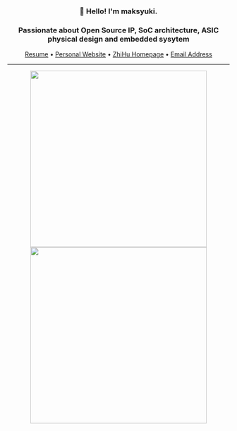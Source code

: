 <h3 align="center">👋 Hello! I'm maksyuki.</h3>
<h3 align="center">Passionate about Open Source IP, SoC architecture, ASIC physical design and embedded sysytem </h3>
<p align="center">
    <a href="https://github.com/maksyuki/cv/blob/feat-cv/resume.pdf" target="_blank">Resume</a> •
    <a href="http://maksyuki.com" target="_blank">Personal Website</a> •
    <a href="https://www.zhihu.com/people/maksyuki" target="_blank">ZhiHu Homepage</a> •
    <a href="mailto:maksyuki@126.com">Email Address</a> 
</p>

---
<!-- <div align=center>    
![maksyuki's github stats](https://github-readme-stats.vercel.app/api?username=maksyuki&theme=gruvbox&hide_border=true&show_icons=true&count_private=true&card_width=400)
![maksyuki's github stats](https://github-readme-stats.vercel.app/api/top-langs/?username=maksyuki&theme=gruvbox&layout=compact&hide_border=true&card_width=400)
</div>
-->
<!-- [![Top Langs](https://github-readme-stats.vercel.app/api/top-langs/?username=maksyuki&layout=compact&text_color=daf7dc&bg_color=151515&hide=css,html,php)](https://github.com/anuraghazra/github-readme-stats) -->

<p align = "center">
    <img src="https://github-readme-stats-sigma-five.vercel.app/api?username=maksyuki&theme=gruvbox&hide_border=true&show_icons=true&count_private=true" width=400>
    <img src="https://github-readme-streak-stats.herokuapp.com?user=maksyuki&theme=gruvbox&hide_border=true" width=400>
</p>

<p align = "center">
<!--     <img src="https://github-readme-stats-sigma-five.vercel.app/api?username=maksyuki&theme=gruvbox&hide_border=true&show_icons=true&count_private=true" width=300> -->
<!--     https://github-readme-stats.vercel.app/api?username=apoorvtyagi&show_icons=true&title_color=ffc857&icon_color=8ac926&text_color=daf7dc&bg_color=151515&hide=issues&count_private=true&include_all_commits=true -->
<!--     https://github-readme-stats.vercel.app/api/top-langs/?username=apoorvtyagi&layout=compact&text_color=daf7dc&bg_color=151515&hide=css,html,php -->
<!--     <img width="400" src="https://github-readme-stats.vercel.app/api/top-langs/?username=maksyuki&layout=compact&hide_title=1&card_width=450" alt="Top language used in my repos" /> -->
<!--     <img src="https://github-readme-streak-stats.herokuapp.com?user=maksyuki&theme=gruvbox&hide_border=true" width=400> -->
</p>
